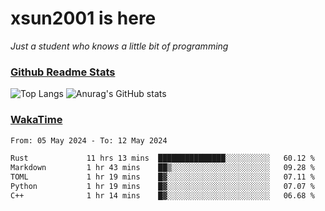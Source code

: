 # xsun2001 is here

*Just a student who knows a little bit of programming*

### [Github Readme Stats](https://github.com/anuraghazra/github-readme-stats)

![Top Langs](https://github-readme-stats.vercel.app/api/top-langs/?username=xsun2001&layout=compact&theme=radical) ![Anurag's GitHub stats](https://github-readme-stats.vercel.app/api?username=xsun2001&show_icons=true&theme=radical)

### [WakaTime](https://wakatime.com)

<!--START_SECTION:waka-->

```txt
From: 05 May 2024 - To: 12 May 2024

Rust             11 hrs 13 mins  ███████████████░░░░░░░░░░   60.12 %
Markdown         1 hr 43 mins    ██▒░░░░░░░░░░░░░░░░░░░░░░   09.28 %
TOML             1 hr 19 mins    █▓░░░░░░░░░░░░░░░░░░░░░░░   07.11 %
Python           1 hr 19 mins    █▓░░░░░░░░░░░░░░░░░░░░░░░   07.07 %
C++              1 hr 14 mins    █▓░░░░░░░░░░░░░░░░░░░░░░░   06.68 %
```

<!--END_SECTION:waka-->
